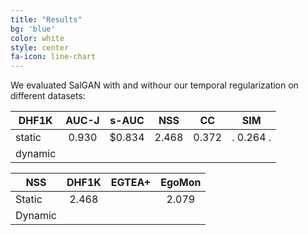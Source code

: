 ```yaml
---
title: "Results"
bg: 'blue'
color: white
style: center
fa-icon: line-chart
---
```


We evaluated SalGAN with and withour our temporal regularization on different datasets:


|    DHF1K      | AUC-J   | s-AUC   |  NSS   |   CC   |    SIM    |
| ------------- |:-------:|:-------:|:------:|:------:|:---------:|
|  static       | 0.930   | $0.834  | 2.468  |  0.372 | . 0.264 . |
|  dynamic      |         |         |        |        |           |


|  NSS       | DHF1K   | EGTEA+   |  EgoMon  |
| ---------- |:-------:|:--------:|:--------:|
|  Static    | 2.468   |          |  2.079   | 
|  Dynamic   |         |          |          |  
